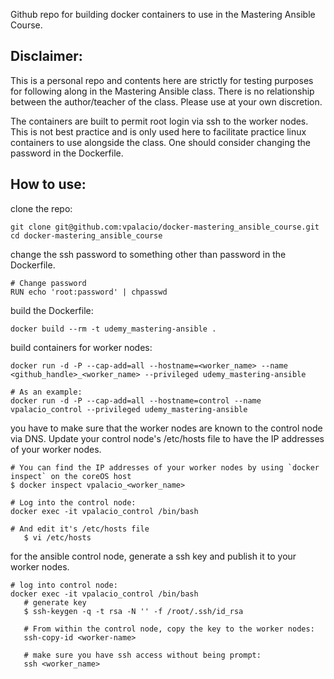 

Github repo for building docker containers to use in the Mastering Ansible Course. 

Disclaimer:
----------
This is a personal repo and contents here are strictly for testing purposes for following along in the Mastering Ansible class. There is no relationship between the author/teacher of the class. Please use at your own discretion.   

The containers are built to permit root login via ssh to the worker nodes. This is not best practice and is only used here to facilitate practice linux containers to use alongside the class. One should consider changing the password in the Dockerfile.

How to use:
-----------

clone the repo:
```
git clone git@github.com:vpalacio/docker-mastering_ansible_course.git
cd docker-mastering_ansible_course
```

change the ssh password to something other than password in the Dockerfile.
```
# Change password
RUN echo 'root:password' | chpasswd
```

build the Dockerfile:
```
docker build --rm -t udemy_mastering-ansible .
```

build containers for worker nodes:
```
docker run -d -P --cap-add=all --hostname=<worker_name> --name <github_handle>_<worker_name> --privileged udemy_mastering-ansible

# As an example:
docker run -d -P --cap-add=all --hostname=control --name vpalacio_control --privileged udemy_mastering-ansible

```

you have to make sure that the worker nodes are known to the control node via DNS. 
Update your control node's /etc/hosts file to have the IP addresses of your worker nodes. 
```
# You can find the IP addresses of your worker nodes by using `docker inspect` on the coreOS host
$ docker inspect vpalacio_<worker_name>

# Log into the control node:
docker exec -it vpalacio_control /bin/bash

# And edit it's /etc/hosts file
   $ vi /etc/hosts

```

for the ansible control node, generate a ssh key and publish it to your worker nodes.
```
# log into control node:
docker exec -it vpalacio_control /bin/bash
   # generate key
   $ ssh-keygen -q -t rsa -N '' -f /root/.ssh/id_rsa

   # From within the control node, copy the key to the worker nodes: 
   ssh-copy-id <worker-name>

   # make sure you have ssh access without being prompt:
   ssh <worker_name>
```   

